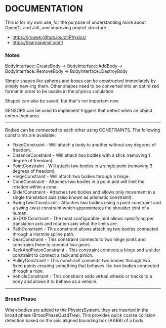 # DOCUMENTATION

This is for my own use, for the purpose of understanding more about OpenGL and Jolt, and improving project structure.

* https://jrouwe.github.io/JoltPhysics/
* https://learnopengl.com/

### Notes
BodyInterface::CreateBody -> BodyInterface::AddBody -> BodyInterface::RemoveBody -> BodyInterface::DestroyBody

Simple shapes like spheres and boxes can be constructed immediately by simply new-ing them. Other shapes need to be converted into an optimized format in order to be usable in the physics simulation.

Shapes can also be saved, but that's not important now

SENSORS can be used to implement triggers that detect when an object enters their area.

---
Bodies can be connected to each other using CONSTRAINTS. The following constraints are available:
* FixedConstraint - Will attach a body to another without any degrees of freedom.
* DistanceConstraint - Will attach two bodies with a stick (removing 1 degree of freedom).
* PointConstraint - Will attach two bodies in a single point (removing 3 degrees of freedom)
* HingeConstraint - Will attach two bodies through a hinge.
* ConeConstraint - Attaches two bodies in a point and will limit the rotation within a cone.
* SliderConstraint - Attaches two bodies and allows only movement in a single translation axis (also known as prismatic constraint).
* SwingTwistConstraint - Attaches two bodies using a point constraint and a swing-twist constraint which approximates the shoulder joint of a human.
* SixDOFConstraint - The most configurable joint allows specifying per translation axis and rotation axis what the limits are.
* PathConstraint - This constraint allows attaching two bodies connected through a Hermite spline path.
* GearConstraint - This constraint connects to two hinge joints and constrains them to connect two gears.
* RackAndPinionConstraint - This constraint connects a hinge and a slider constraint to connect a rack and pinion.
* PulleyConstraint - This constraint connects two bodies through two fixed points creating something that behaves like two bodies connected through a rope.
* VehicleConstraint - This constraint adds virtual wheels or tracks to a body and allows it to behave as a vehicle.

---
### Broad Phase
When bodies are added to the PhysicsSystem, they are inserted in the broad phase (BroadPhaseQuadTree). This provides quick coarse collision detection based on the axis aligned bounding box (AABB) of a body.

